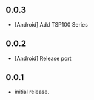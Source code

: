 
## 0.0.3
- [Android] Add TSP100 Series
## 0.0.2

- [Android] Release port

## 0.0.1

- initial release.
